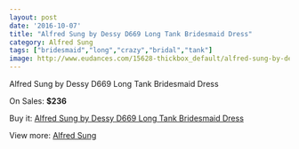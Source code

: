 ```yaml
---
layout: post
date: '2016-10-07'
title: "Alfred Sung by Dessy D669 Long Tank Bridesmaid Dress"
category: Alfred Sung
tags: ["bridesmaid","long","crazy","bridal","tank"]
image: http://www.eudances.com/15628-thickbox_default/alfred-sung-by-dessy-d669-long-tank-bridesmaid-dress.jpg
---
```

Alfred Sung by Dessy D669 Long Tank Bridesmaid Dress

On Sales: **$236**
<a href="https://www.eudances.com/en/alfred-sung/4617-alfred-sung-by-dessy-d669-long-tank-bridesmaid-dress.html"><amp-img layout="responsive" width="600" height="600" src="//www.eudances.com/15628-thickbox_default/alfred-sung-by-dessy-d669-long-tank-bridesmaid-dress.jpg" alt="Alfred Sung by Dessy D669 Long Tank Bridesmaid Dress 0" /></a>
<a href="https://www.eudances.com/en/alfred-sung/4617-alfred-sung-by-dessy-d669-long-tank-bridesmaid-dress.html"><amp-img layout="responsive" width="600" height="600" src="//www.eudances.com/15629-thickbox_default/alfred-sung-by-dessy-d669-long-tank-bridesmaid-dress.jpg" alt="Alfred Sung by Dessy D669 Long Tank Bridesmaid Dress 1" /></a>
<a href="https://www.eudances.com/en/alfred-sung/4617-alfred-sung-by-dessy-d669-long-tank-bridesmaid-dress.html"><amp-img layout="responsive" width="600" height="600" src="//www.eudances.com/15630-thickbox_default/alfred-sung-by-dessy-d669-long-tank-bridesmaid-dress.jpg" alt="Alfred Sung by Dessy D669 Long Tank Bridesmaid Dress 2" /></a>
<a href="https://www.eudances.com/en/alfred-sung/4617-alfred-sung-by-dessy-d669-long-tank-bridesmaid-dress.html"><amp-img layout="responsive" width="600" height="600" src="//www.eudances.com/15631-thickbox_default/alfred-sung-by-dessy-d669-long-tank-bridesmaid-dress.jpg" alt="Alfred Sung by Dessy D669 Long Tank Bridesmaid Dress 3" /></a>

Buy it: [Alfred Sung by Dessy D669 Long Tank Bridesmaid Dress](https://www.eudances.com/en/alfred-sung/4617-alfred-sung-by-dessy-d669-long-tank-bridesmaid-dress.html "Alfred Sung by Dessy D669 Long Tank Bridesmaid Dress")

View more: [Alfred Sung](https://www.eudances.com/en/52-alfred-sung "Alfred Sung")